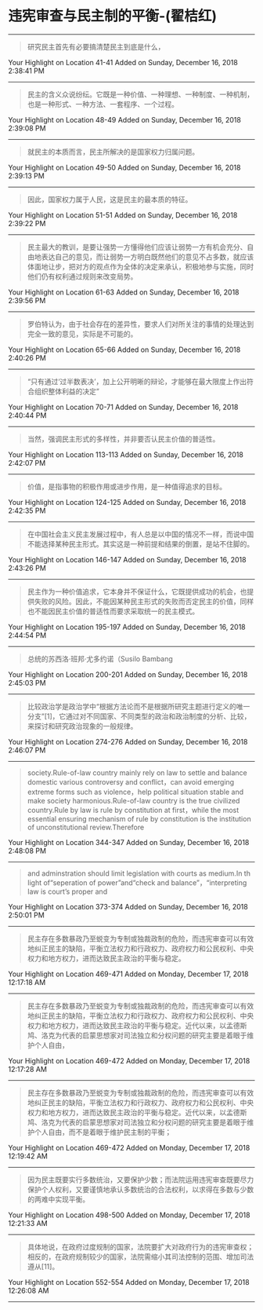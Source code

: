 # 违宪审查与民主制的平衡-(翟桔红)

---

> 研究民主首先有必要搞清楚民主到底是什么，

Your Highlight on Location 41-41 Added on Sunday, December 16, 2018 2:38:41 PM

---

> 民主的含义众说纷纭。它既是一种价值、一种理想、一种制度、一种机制，也是一种形式、一种方法、一套程序、一个过程。

Your Highlight on Location 48-49 Added on Sunday, December 16, 2018 2:39:08 PM

---

> 就民主的本质而言，民主所解决的是国家权力归属问题。

Your Highlight on Location 49-50 Added on Sunday, December 16, 2018 2:39:13 PM

---

> 因此，国家权力属于人民，这是民主的最本质的特征。

Your Highlight on Location 51-51 Added on Sunday, December 16, 2018 2:39:22 PM

---

> 民主最大的教训，是要让强势一方懂得他们应该让弱势一方有机会充分、自由地表达自己的意见，而让弱势一方明白既然他们的意见不占多数，就应该体面地让步，把对方的观点作为全体的决定来承认，积极地参与实施，同时他们仍有权利通过规则来改变局势。

Your Highlight on Location 61-63 Added on Sunday, December 16, 2018 2:39:56 PM

---

> 罗伯特认为，由于社会存在的差异性，要求人们对所关注的事情的处理达到完全一致的意见，实际是不可能的。

Your Highlight on Location 65-66 Added on Sunday, December 16, 2018 2:40:26 PM

---

> “只有通过‘过半数表决’，加上公开明晰的辩论，才能够在最大限度上作出符合组织整体利益的决定”

Your Highlight on Location 70-71 Added on Sunday, December 16, 2018 2:40:44 PM

---

> 当然，强调民主形式的多样性，并非要否认民主价值的普适性。

Your Highlight on Location 113-113 Added on Sunday, December 16, 2018 2:42:07 PM

---

> 价值，是指事物的积极作用或进步作用，是一种值得追求的目标。

Your Highlight on Location 124-125 Added on Sunday, December 16, 2018 2:42:35 PM

---

> 在中国社会主义民主发展过程中，有人总是以中国的情况不一样，而说中国不能选择某种民主形式。其实这是一种前提和结果的倒置，是站不住脚的。

Your Highlight on Location 146-147 Added on Sunday, December 16, 2018 2:43:26 PM

---

> 民主作为一种价值追求，它本身并不保证什么，它既提供成功的机会，也提供失败的风险。因此，不能因某种民主形式的失败而否定民主的价值，同样也不能因民主价值的普适性而要求采取统一的民主模式。

Your Highlight on Location 195-197 Added on Sunday, December 16, 2018 2:44:54 PM

---

> 总统的苏西洛·班邦·尤多约诺（Susilo Bambang

Your Highlight on Location 200-201 Added on Sunday, December 16, 2018 2:45:03 PM

---

> 比较政治学是政治学中“根据方法论而不是根据所研究主题进行定义的唯一分支”[1]，它通过对不同国家、不同类型的政治和政治制度的分析、比较，来探讨和研究政治现象的一般规律。

Your Highlight on Location 274-276 Added on Sunday, December 16, 2018 2:46:07 PM

---

> society.Rule-of-law country mainly rely on law to settle and balance domestic various controversy and conflict，can avoid emerging extreme forms such as violence，help political situation stable and make society harmonious.Rule-of-law country is the true civilized country.Rule by law is rule by constitution at first，while the most essential ensuring mechanism of rule by constitution is the institution of unconstitutional review.Therefore

Your Highlight on Location 344-347 Added on Sunday, December 16, 2018 2:48:08 PM

---

> and adminstration should limit legislation with courts as medium.In th light of“seperation of power”and“check and balance”，“interpreting law is court’s proper and

Your Highlight on Location 373-374 Added on Sunday, December 16, 2018 2:50:01 PM

---

> 民主存在多数暴政乃至蜕变为专制或独裁政制的危险，而违宪审查可以有效地纠正民主的缺陷，平衡立法权力和行政权力、政府权力和公民权利、中央权力和地方权力，进而达致民主政治的平衡与稳定。

Your Highlight on Location 469-471 Added on Monday, December 17, 2018 12:17:18 AM

---

> 民主存在多数暴政乃至蜕变为专制或独裁政制的危险，而违宪审查可以有效地纠正民主的缺陷，平衡立法权力和行政权力、政府权力和公民权利、中央权力和地方权力，进而达致民主政治的平衡与稳定。近代以来，以孟德斯鸠、洛克为代表的启蒙思想家对司法独立和分权问题的研究主要是着眼于维护个人自由，

Your Highlight on Location 469-472 Added on Monday, December 17, 2018 12:17:28 AM

---

> 民主存在多数暴政乃至蜕变为专制或独裁政制的危险，而违宪审查可以有效地纠正民主的缺陷，平衡立法权力和行政权力、政府权力和公民权利、中央权力和地方权力，进而达致民主政治的平衡与稳定。近代以来，以孟德斯鸠、洛克为代表的启蒙思想家对司法独立和分权问题的研究主要是着眼于维护个人自由，而不是着眼于维护民主制的平衡；

Your Highlight on Location 469-472 Added on Monday, December 17, 2018 12:19:42 AM

---

> 因为民主既要实行多数统治，又要保护少数；而法院运用违宪审查既要尽力保护个人权利，又要谨慎地承认多数统治的合法权利，以求得在多数与少数的两难中实现平衡。

Your Highlight on Location 498-500 Added on Monday, December 17, 2018 12:21:33 AM

---

> 具体地说，在政府过度规制的国家，法院要扩大对政府行为的违宪审查权；相反的，在政府规制较少的国家，法院需缩小其司法控制的范围、增加司法遵从[11]。

Your Highlight on Location 552-554 Added on Monday, December 17, 2018 12:26:08 AM

---


